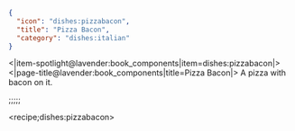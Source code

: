 ```json
{
  "icon": "dishes:pizzabacon",
  "title": "Pizza Bacon",
  "category": "dishes:italian"
}
```

<|item-spotlight@lavender:book_components|item=dishes:pizzabacon|>
<|page-title@lavender:book_components|title=Pizza Bacon|>
A pizza with bacon on it.

;;;;;

<recipe;dishes:pizzabacon>

